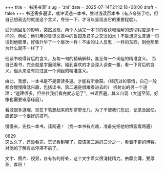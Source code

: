 +++
title = '书浅书深'
slug = 'zhi'
date = 2025-07-14T21:12:18+08:00
draft = false
+++
书还需多遍读，或许读通一本书，胜过浅读百本书（有点夸张了哈，但自己想表达的就是这个含义，夸张一下，才可以显现出它的重要程度）。

受列弛回复的影响，突然发现，两个人读完一本书的收获和理解的透彻程度是不一样的。例如：他引用的鲁迅文章中的鲁国及君子之交淡如水！不敢想这么普通一句话到他那里，好像升华了一个层次一样！不由的让人反思：一样的东西，到他那里为什么就不一样了？

<!-- （突然的思考：事情是否也是同样，简单的事情做的不同！到你这里就不一样？誒！好像工作也可以这样，人人都讨厌工作，我怎么把工作做的与众不同，好像是一个思路。） -->

他读书晓得背后的含义，及每一句的精确解释，甚至每一个词组的精准含义。
而自己看书，完全就是字面理解，碰到喜欢的才会深入调查一番，看一下背后的含义。但从来没有扣过这一个词组的精准含义。

由此，我想，一本书是不是要读多遍。才能有所收获。（经历过的事情，自己一般都会慢慢降低兴趣，包括读书，第二遍是很难看进去的）
折射出的另一个道理：“道理很多，但往往我们看完就忘记了”。书读百遍，其义自现（大道至简，好像也需要琢磨琢磨）。

看过很多道理，现在下笔想起来的却寥寥无几。为了不使我们忘记，记录及回忆，应该是一个很好的技巧。

慢慢来，先找一本书，读两遍！（找一本书有点难，准备先把他的博客看两遍）

0829  
这么久了，还没看完，忘记看到哪了，应该第二遍的三分之一，看着不更的博客，对他的了解有点停滞不前了。

文字、图片、视频，各有各的好处，这个文字着实很消耗精力。由厚变薄，要厚积、厚积！